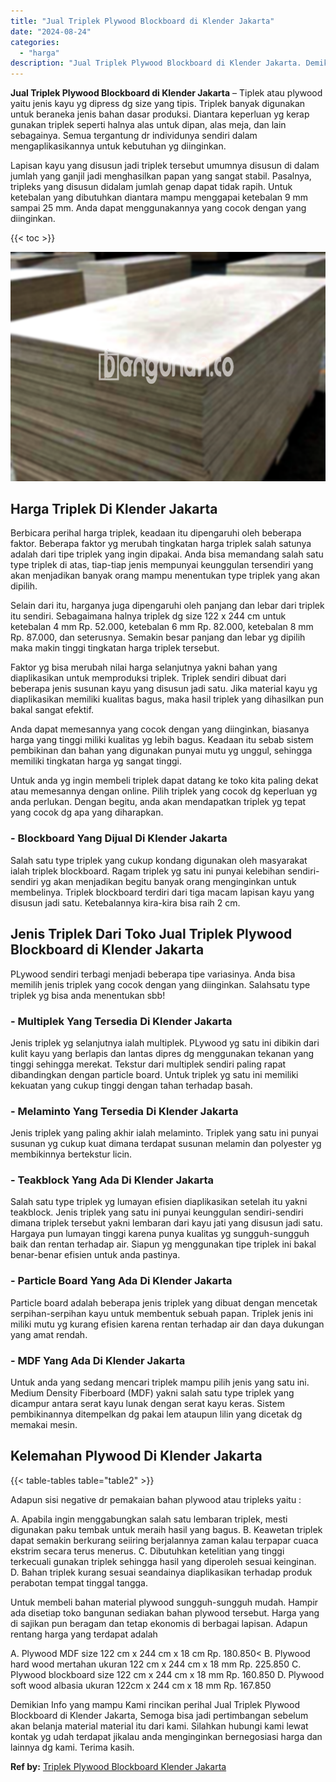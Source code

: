 ```yaml
---
title: "Jual Triplek Plywood Blockboard di Klender Jakarta"
date: "2024-08-24"
categories: 
  - "harga"
description: "Jual Triplek Plywood Blockboard di Klender Jakarta. Demikian Info yang mampu Kami rincikan perihal Jual Triplek Plywood Blockboard di Klender Jakarta, Semoga..."
---
```


**Jual Triplek Plywood Blockboard di Klender Jakarta** – Tiplek atau plywood yaitu jenis kayu yg dipress dg size yang tipis. Triplek banyak digunakan untuk beraneka jenis bahan dasar produksi. Diantara keperluan yg kerap gunakan triplek seperti halnya alas untuk dipan, alas meja, dan lain sebagainya. Semua tergantung dr individunya sendiri dalam mengaplikasikannya untuk kebutuhan yg diinginkan.

Lapisan kayu yang disusun jadi triplek tersebut umumnya disusun di dalam jumlah yang ganjil jadi menghasilkan papan yang sangat stabil. Pasalnya, tripleks yang disusun didalam jumlah genap dapat tidak rapih. Untuk ketebalan yang dibutuhkan diantara mampu menggapai ketebalan 9 mm sampai 25 mm. Anda dapat menggunakannya yang cocok dengan yang diinginkan.

{{< toc >}}

![Jual Triplek Plywood Blockboard di Klender Jakarta](/images/jual-triplek-murah-30.png)

## Harga Triplek Di Klender Jakarta

Berbicara perihal harga triplek, keadaan itu dipengaruhi oleh beberapa faktor. Beberapa faktor yg merubah tingkatan harga triplek salah satunya adalah dari tipe triplek yang ingin dipakai. Anda bisa memandang salah satu type triplek di atas, tiap-tiap jenis mempunyai keunggulan tersendiri yang akan menjadikan banyak orang mampu menentukan type triplek yang akan dipilih.

Selain dari itu, harganya juga dipengaruhi oleh panjang dan lebar dari triplek itu sendiri. Sebagaimana halnya triplek dg size 122 x 244 cm untuk ketebalan 4 mm Rp. 52.000, ketebalan 6 mm Rp. 82.000, ketebalan 8 mm Rp. 87.000, dan seterusnya. Semakin besar panjang dan lebar yg dipilih maka makin tinggi tingkatan harga triplek tersebut.

Faktor yg bisa merubah nilai harga selanjutnya yakni bahan yang diaplikasikan untuk memproduksi triplek. Triplek sendiri dibuat dari beberapa jenis susunan kayu yang disusun jadi satu. Jika material kayu yg diaplikasikan memiliki kualitas bagus, maka hasil triplek yang dihasilkan pun bakal sangat efektif.

Anda dapat memesannya yang cocok dengan yang diinginkan, biasanya harga yang tinggi miliki kualitas yg lebih bagus. Keadaan itu sebab sistem pembikinan dan bahan yang digunakan punyai mutu yg unggul, sehingga memiliki tingkatan harga yg sangat tinggi.

Untuk anda yg ingin membeli triplek dapat datang ke toko kita paling dekat atau memesannya dengan online. Pilih triplek yang cocok dg keperluan yg anda perlukan. Dengan begitu, anda akan mendapatkan triplek yg tepat yang cocok dg apa yang diharapkan.

### \- Blockboard Yang Dijual Di Klender Jakarta

Salah satu type triplek yang cukup kondang digunakan oleh masyarakat ialah triplek blockboard. Ragam triplek yg satu ini punyai kelebihan sendiri-sendiri yg akan menjadikan begitu banyak orang menginginkan untuk membelinya. Triplek blockboard terdiri dari tiga macam lapisan kayu yang disusun jadi satu. Ketebalannya kira-kira bisa raih 2 cm.

## Jenis Triplek Dari Toko Jual Triplek Plywood Blockboard di Klender Jakarta

PLywood sendiri terbagi menjadi beberapa tipe variasinya. Anda bisa memilih jenis triplek yang cocok dengan yang diinginkan. Salahsatu type triplek yg bisa anda menentukan sbb!

### \- Multiplek Yang Tersedia Di Klender Jakarta

Jenis triplek yg selanjutnya ialah multiplek. PLywood yg satu ini dibikin dari kulit kayu yang berlapis dan lantas dipres dg menggunakan tekanan yang tinggi sehingga merekat. Tekstur dari multiplek sendiri paling rapat dibandingkan dengan particle board. Untuk triplek yg satu ini memiliki kekuatan yang cukup tinggi dengan tahan terhadap basah.

### \- Melaminto Yang Tersedia Di Klender Jakarta

Jenis triplek yang paling akhir ialah melaminto. Triplek yang satu ini punyai susunan yg cukup kuat dimana terdapat susunan melamin dan polyester yg membikinnya bertekstur licin.

### \- Teakblock Yang Ada Di Klender Jakarta

Salah satu type triplek yg lumayan efisien diaplikasikan setelah itu yakni teakblock. Jenis triplek yang satu ini punyai keunggulan sendiri-sendiri dimana triplek tersebut yakni lembaran dari kayu jati yang disusun jadi satu. Hargaya pun lumayan tinggi karena punya kualitas yg sungguh-sungguh baik dan rentan terhadap air. Siapun yg menggunakan tipe triplek ini bakal benar-benar efisien untuk anda pastinya.

### \- Particle Board Yang Ada Di Klender Jakarta

Particle board adalah beberapa jenis triplek yang dibuat dengan mencetak serpihan-serpihan kayu untuk membentuk sebuah papan. Triplek jenis ini miliki mutu yg kurang efisien karena rentan terhadap air dan daya dukungan yang amat rendah.

### \- MDF Yang Ada Di Klender Jakarta

Untuk anda yang sedang mencari triplek mampu pilih jenis yang satu ini. Medium Density Fiberboard (MDF) yakni salah satu type triplek yang dicampur antara serat kayu lunak dengan serat kayu keras. Sistem pembikinannya ditempelkan dg pakai lem ataupun lilin yang dicetak dg memakai mesin.

## Kelemahan Plywood Di Klender Jakarta

{{< table-tables table="table2" >}}

Adapun sisi negative dr pemakaian bahan plywood atau tripleks yaitu :

A. Apabila ingin menggabungkan salah satu lembaran triplek, mesti digunakan paku tembak untuk meraih hasil yang bagus. B. Keawetan triplek dapat semakin berkurang seiiring berjalannya zaman kalau terpapar cuaca ekstrim secara terus menerus. C. Dibutuhkan ketelitian yang tinggi terkecuali gunakan triplek sehingga hasil yang diperoleh sesuai keinginan. D. Bahan triplek kurang sesuai seandainya diaplikasikan terhadap produk perabotan tempat tinggal tangga.

Untuk membeli bahan material plywood sungguh-sungguh mudah. Hampir ada disetiap toko bangunan sediakan bahan plywood tersebut. Harga yang di sajikan pun beragam dan tetap ekonomis di berbagai lapisan. Adapun rentang harga yang terdapat adalah

A. Plywood MDF size 122 cm x 244 cm x 18 cm Rp. 180.850< B. Plywood hard wood mertahan ukuran 122 cm x 244 cm x 18 mm Rp. 225.850 C. Plywood blockboard size 122 cm x 244 cm x 18 mm Rp. 160.850 D. Plywood soft wood albasia ukuran 122cm x 244 cm x 18 mm Rp. 167.850

Demikian Info yang mampu Kami rincikan perihal Jual Triplek Plywood Blockboard di Klender Jakarta, Semoga bisa jadi pertimbangan sebelum akan belanja material material itu dari kami. Silahkan hubungi kami lewat kontak yg udah terdapat jikalau anda menginginkan bernegosiasi harga dan lainnya dg kami. Terima kasih.

**Ref by:** [Triplek Plywood Blockboard Klender Jakarta](https://id.wikipedia.org/wiki/Triplek)
